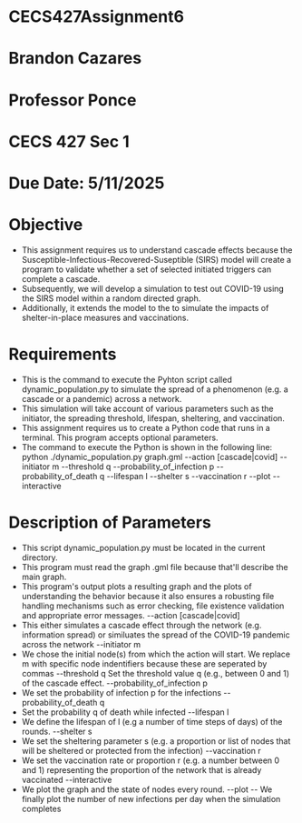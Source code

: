 # CECS427Assignment6
# Brandon Cazares
# Professor Ponce 
# CECS 427 Sec 1 
# Due Date: 5/11/2025 
# Objective
- This assignment requires us to understand cascade effects because the Susceptible-Infectious-Recovered-Suseptible (SIRS) model will create a program to validate whether a set of selected initiated triggers can complete a cascade.
- Subsequently, we will develop a simulation to test out COVID-19 using the SIRS model within a random directed graph.
- Additionally, it extends the model to the to simulate the impacts of shelter-in-place measures and vaccinations.
# Requirements 
- This is the command to execute the Pyhton script called dynamic_population.py to simulate the spread of a phenomenon (e.g. a cascade or a pandemic) across a network.
- This simulation will take account of various parameters such as the initiator, the spreading threshold, lifespan,  sheltering, and vaccination.
- This assignment requires us to create a Python code that runs in a terminal. This program accepts optional parameters.
- The command to execute the Python is shown in the following line:
python ./dynamic_population.py graph.gml --action [cascade|covid] --initiator m --threshold q --probability_of_infection p --probability_of_death q --lifespan l --shelter s --vaccination r --plot --interactive
# Description of Parameters 
- This script dynamic_population.py must be located in the current directory.
- This program must read the graph .gml file because that'll describe the main graph.
- This program's output plots a resulting graph and the plots of understanding the behavior because it also ensures a robusting file handling mechanisms such as error checking, file existence validation and appropriate error messages.
--action [cascade|covid]
- This either simulates a cascade effect through the network (e.g. information spread) or similuates the spread of the COVID-19 pandemic across the network
--initiator m
- We chose the initial node(s) from which the action will start. We replace m with specific node indentifiers because these are seperated by commas
--threshold q
Set the threshold value q (e.g., between 0 and 1) of the cascade effect.
--probability_of_infection p
- We set the probability of infection p for the infections
--probability_of_death q
- Set the probability q of death while infected
--lifespan l
- We define the lifespan of l (e.g a number of time steps of days) of the rounds.
--shelter s
- We set the sheltering parameter s (e.g. a proportion or list of nodes that will be sheltered or protected from the infection)
--vaccination r
- We set the vaccination rate or proportion r (e.g. a number between 0 and 1) representing the proportion of the network that is already vaccinated
--interactive
- We plot the graph and the state of nodes every round.
--plot
-- We finally plot the number of new infections per day when the simulation completes 
